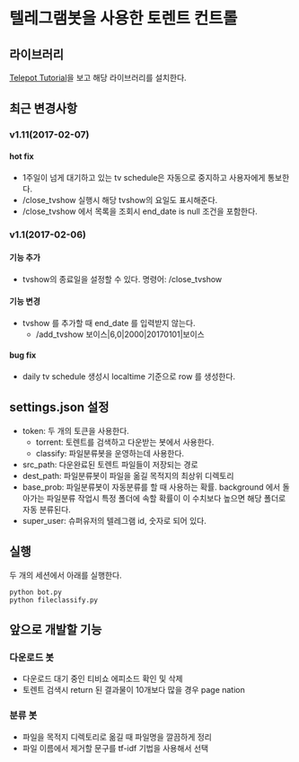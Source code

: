 # 텔레그램봇을 사용한 토렌트 컨트롤 
## 라이브러리 
[Telepot Tutorial](http://telepot.readthedocs.io/en/latest/)을 보고 해당 라이브러리를 설치한다. 

## 최근 변경사항 
### v1.11(2017-02-07)
#### hot fix 
* 1주일이 넘게 대기하고 있는 tv schedule은 자동으로 중지하고 사용자에게 통보한다. 
* /close_tvshow 실행시 해당 tvshow의 요일도 표시해준다.
* /close_tvshow 에서 목록을 조회시 end_date is null 조건을 포함한다.

### v1.1(2017-02-06)
#### 기능 추가 
* tvshow의 종료일을 설정할 수 있다. 명령어: /close_tvshow

#### 기능 변경 
* tvshow 를 추가할 때 end_date 를 입력받지 않는다. 
  * /add_tvshow 보이스|6,0|2000|20170101|보이스

#### bug fix 
* daily tv schedule 생성시 localtime 기준으로 row 를 생성한다. 

## settings.json 설정 
* token: 두 개의 토큰을 사용한다.  
  *  torrent: 토렌트를 검색하고 다운받는 봇에서 사용한다. 
  *  classify: 파일분류봇을 운영하는데 사용한다.
* src_path: 다운완료된 토렌트 파일들이 저장되는 경로 
* dest_path: 파일분류봇이 파일을 옮길 목적지의 최상위 디렉토리 
* base_prob: 파일분류봇이 자동분류를 할 때 사용하는 확률. background 에서 돌아가는 파일분류 작업시 특정 폴더에 속할 확률이 이 수치보다 높으면 해당 폴더로 자동 분류된다. 
* super_user: 슈퍼유저의 텔레그램 id, 숫자로 되어 있다. 

## 실행 
두 개의 세션에서 아래를 실행한다. 
```
python bot.py 
python fileclassify.py
```

## 앞으로 개발할 기능 
### 다운로드 봇 
* 다운로드 대기 중인 티비쇼 에피소드 확인 및 삭제
* 토렌트 검색시 return 된 결과물이 10개보다 많을 경우 page nation

### 분류 봇 
* 파일을 목적지 디렉토리로 옮길 때 파일명을 깔끔하게 정리
* 파일 이름에서 제거할 문구를 tf-idf 기법을 사용해서 선택 

